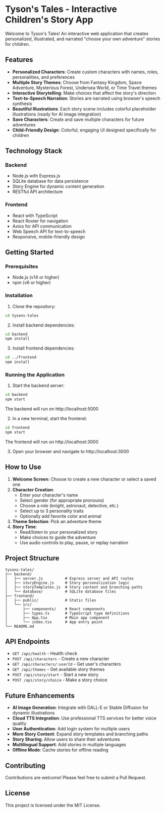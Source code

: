 # Tyson's Tales - Interactive Children's Story App

Welcome to Tyson's Tales! An interactive web application that creates personalized, illustrated, and narrated "choose your own adventure" stories for children.

## Features

- **Personalized Characters**: Create custom characters with names, roles, personalities, and preferences
- **Multiple Story Themes**: Choose from Fantasy Kingdom, Space Adventure, Mysterious Forest, Undersea World, or Time Travel themes
- **Interactive Storytelling**: Make choices that affect the story's direction
- **Text-to-Speech Narration**: Stories are narrated using browser's speech synthesis
- **Beautiful Illustrations**: Each story scene includes colorful placeholder illustrations (ready for AI image integration)
- **Save Characters**: Create and save multiple characters for future adventures
- **Child-Friendly Design**: Colorful, engaging UI designed specifically for children

## Technology Stack

### Backend
- Node.js with Express.js
- SQLite database for data persistence
- Story Engine for dynamic content generation
- RESTful API architecture

### Frontend
- React with TypeScript
- React Router for navigation
- Axios for API communication
- Web Speech API for text-to-speech
- Responsive, mobile-friendly design

## Getting Started

### Prerequisites
- Node.js (v14 or higher)
- npm (v6 or higher)

### Installation

1. Clone the repository:
```bash
cd tysons-tales
```

2. Install backend dependencies:
```bash
cd backend
npm install
```

3. Install frontend dependencies:
```bash
cd ../frontend
npm install
```

### Running the Application

1. Start the backend server:
```bash
cd backend
npm start
```
The backend will run on http://localhost:5000

2. In a new terminal, start the frontend:
```bash
cd frontend
npm start
```
The frontend will run on http://localhost:3000

3. Open your browser and navigate to http://localhost:3000

## How to Use

1. **Welcome Screen**: Choose to create a new character or select a saved one
2. **Character Creation**: 
   - Enter your character's name
   - Select gender (for appropriate pronouns)
   - Choose a role (knight, astronaut, detective, etc.)
   - Select up to 3 personality traits
   - Optionally add favorite color and animal
3. **Theme Selection**: Pick an adventure theme
4. **Story Time**: 
   - Read/listen to your personalized story
   - Make choices to guide the adventure
   - Use audio controls to play, pause, or replay narration

## Project Structure

```
tysons-tales/
├── backend/
│   ├── server.js          # Express server and API routes
│   ├── storyEngine.js     # Story personalization logic
│   ├── storyTemplates.js  # Story content and branching paths
│   └── database/          # SQLite database files
├── frontend/
│   ├── public/            # Static files
│   └── src/
│       ├── components/    # React components
│       ├── types.ts       # TypeScript type definitions
│       ├── App.tsx        # Main app component
│       └── index.tsx      # App entry point
└── README.md
```

## API Endpoints

- `GET /api/health` - Health check
- `POST /api/characters` - Create a new character
- `GET /api/characters/:userId` - Get user's characters
- `GET /api/themes` - Get available story themes
- `POST /api/story/start` - Start a new story
- `POST /api/story/choice` - Make a story choice

## Future Enhancements

- **AI Image Generation**: Integrate with DALL-E or Stable Diffusion for dynamic illustrations
- **Cloud TTS Integration**: Use professional TTS services for better voice quality
- **User Authentication**: Add login system for multiple users
- **More Story Content**: Expand story templates and branching paths
- **Story Sharing**: Allow users to share their adventures
- **Multilingual Support**: Add stories in multiple languages
- **Offline Mode**: Cache stories for offline reading

## Contributing

Contributions are welcome! Please feel free to submit a Pull Request.

## License

This project is licensed under the MIT License. 